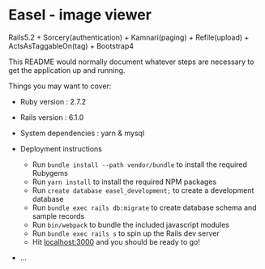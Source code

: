 # Easel - image viewer

Rails5.2 + Sorcery(authentication) + Kamnari(paging) + Refile(upload) + ActsAsTaggableOn(tag) + Bootstrap4

This README would normally document whatever steps are necessary to get the
application up and running.

Things you may want to cover:

* Ruby version : 2.7.2
* Rails version : 6.1.0
* System dependencies : yarn & mysql
* Deployment instructions
  - Run `bundle install --path vendor/bundle` to install the required Rubygems
  - Run `yarn install` to install the required NPM packages
  - Run `create database easel_development;` to create a development database
  - Run `bundle exec rails db:migrate` to create database schema and sample records
  - Run `bin/webpack` to bundle the included javascript modules 
  - Run `bundle exec rails s` to spin up the Rails dev server
  - Hit [localhost:3000](http://localhost:3000/) and you should be ready to go!

* ...
